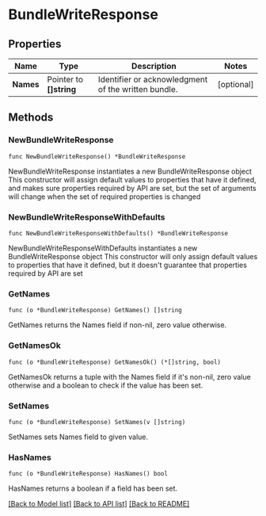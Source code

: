 # BundleWriteResponse

## Properties

Name | Type | Description | Notes
------------ | ------------- | ------------- | -------------
**Names** | Pointer to **[]string** | Identifier or acknowledgment of the written bundle. | [optional] 

## Methods

### NewBundleWriteResponse

`func NewBundleWriteResponse() *BundleWriteResponse`

NewBundleWriteResponse instantiates a new BundleWriteResponse object
This constructor will assign default values to properties that have it defined,
and makes sure properties required by API are set, but the set of arguments
will change when the set of required properties is changed

### NewBundleWriteResponseWithDefaults

`func NewBundleWriteResponseWithDefaults() *BundleWriteResponse`

NewBundleWriteResponseWithDefaults instantiates a new BundleWriteResponse object
This constructor will only assign default values to properties that have it defined,
but it doesn't guarantee that properties required by API are set

### GetNames

`func (o *BundleWriteResponse) GetNames() []string`

GetNames returns the Names field if non-nil, zero value otherwise.

### GetNamesOk

`func (o *BundleWriteResponse) GetNamesOk() (*[]string, bool)`

GetNamesOk returns a tuple with the Names field if it's non-nil, zero value otherwise
and a boolean to check if the value has been set.

### SetNames

`func (o *BundleWriteResponse) SetNames(v []string)`

SetNames sets Names field to given value.

### HasNames

`func (o *BundleWriteResponse) HasNames() bool`

HasNames returns a boolean if a field has been set.


[[Back to Model list]](../README.md#documentation-for-models) [[Back to API list]](../README.md#documentation-for-api-endpoints) [[Back to README]](../README.md)


